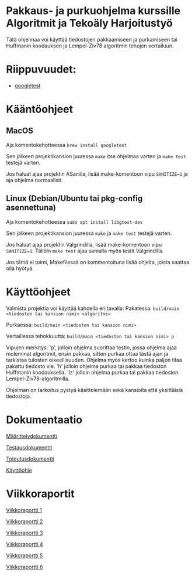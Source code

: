 # Pakkaus- ja purkuohjelma kurssille Algoritmit ja Tekoäly Harjoitustyö

Tätä ohjelmaa voi käyttää tiedostojen pakkaamiseen ja purkamiseen tai Huffmanin koodauksen ja Lempel-Ziv78 algoritmin tehojen vertailuun.

# Riippuvuudet:
- [googletest](https://github.com/google/googletest)

# Kääntöohjeet
## MacOS
Aja komentokehotteessa ```brew install googletest```

Sen jälkeen projektikansion juuressa ```make``` itse ohjelmaa varten ja ```make test``` testejä varten.

Jos haluat ajaa projektin ASanilla, lisää make-komentoon vipu ```SANITIZE=1``` ja aja ohjelma normaalisti.

## Linux (Debian/Ubuntu tai pkg-config asennettuna)
Aja komentokehotteessa ```sudo apt install libgtest-dev```

Sen jälkeen projektikansion juuressa ```make``` ja ```make test``` testejä varten.

Jos haluat ajaa projektin Valgrindilla, lisää make-komentoon vipu ```SANITIZE=1```. Tällöin ```make test``` ajaa samalla myös testit Valgrindilla.

Jos tämä ei toimi, Makefilessä on kommentoituna lisää ohjeita, joista saattaa olla hyötyä.


# Käyttöohjeet
Valmista projektia voi käyttää kahdella eri tavalla:
Pakatessa:
```build/main <tiedoston tai kansion nimi> <algoritmi>```

Purkaessa:
```build/main <tiedoston tai kansion nimi>```

Vertaillessa tehokkuutta:
```build/main <tiedoston tai kansion nimi> p```

Vipujen merkitys:
'p', jolloin ohjelma suorittaa testin, jossa ohjelma ajaa molemmat algoritmit, ensin pakkaa, sitten purkaa ottaa tästä ajan ja tarkistaa
tulosten oikeellisuuden. Ohjelma myös kertoo kuinka paljon tilaa pakattu tiedosto vie.
'h' jolloin ohjelma purkaa tai pakkaa tiedoston Huffmanin koodauksella.
'lz' jolloin ohjelma purkaa tai pakkaa tiedoston Lempel-Ziv78-algoritmilla.

Ohjelman on tarkoitus pystyä käsittelemään sekä kansioita että yksittäisiä tiedostoja.

# Dokumentaatio

[Määrittelydokumentti](dokumentaatio/Määrittelydokumentti.md)

[Testausdokumentti](dokumentaatio/Testausdokumentti.md)

[Toteutusdokumentti](dokumentaatio/Toteutusdokumentti.md)

[Käyttöohje](dokumentaatio/Käyttöohje.md)


# Viikkoraportit

[Viikkoraportti 1](Viikkoraportit/Viikkoraportti1.md)

[Viikkoraportti 2](Viikkoraportit/Viikkoraportti2.md)

[Viikkoraportti 3](Viikkoraportit/Viikkoraportti3.md)

[Viikkoraportti 4](Viikkoraportit/Viikkoraportti4.md)

[Viikkoraportti 5](Viikkoraportit/Viikkoraportti5.md)

[Viikkoraportti 6](Viikkoraportit/Viikkoraportti6.md)
